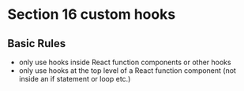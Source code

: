 # Section 16 custom hooks
## Basic Rules
- only use hooks inside React function components or other hooks
- only use hooks at the top level of a React function component (not inside an if statement or loop etc.)